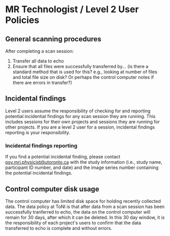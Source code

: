 # MR Technologist / Level 2 User Policies

## General scanning procedures

After completing a scan session:
1. Transfer all data to echo
2. Ensure that all files were successfully transferred by... (is there a standard method that is used for this? e.g., looking at number of files and total file size on disk? Or perhaps the control computer notes if there are errors in transfer?)

## Incidental findings
Level 2 users assume the responsibility of checking for and reporting potential incidential findings for any scan session they are running. This includes sessions for their own projects and sessions they are running for other projects. If you are a level 2 user for a session, incidental findings reporting is your responsibility. 

### Incidental findings reporting
If you find a potential incidental finding, please contact psy.mri.physicist@utoronto.ca with the study information (i.e., study name, participant ID number, and date) and the image series number containing the potential incidental findings. 


## Control computer disk usage
The control computer has limited disk space for holding recently collected data. The data policy at ToNI is that after data from a scan session has been successfully tranferred to echo, the data on the control computer will remain for 30 days, after which it can be deleted. In this 30 day window, it is the responsibility of each project's users to confirm that the data transferred to echo is complete and without errors.




